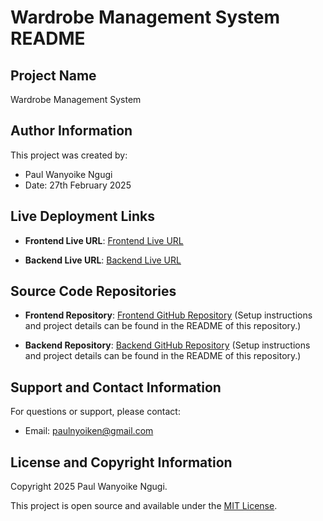 # Wardrobe Management System README

## Project Name

Wardrobe Management System

## Author Information

This project was created by:

- Paul Wanyoike Ngugi
- Date: 27th February 2025

## Live Deployment Links

- **Frontend Live URL**: [Frontend Live URL](https://wardrobe-management-frontend.vercel.app/login)

- **Backend Live URL**: [Backend Live URL](https://wardrobe-management-o2bd.onrender.com/api)

## Source Code Repositories

- **Frontend Repository**: [Frontend GitHub Repository](https://github.com/Paul-ike/wardrobe-management-frontend)
(Setup instructions and project details can be found in the README of this repository.)

- **Backend Repository**: [Backend GitHub Repository](https://github.com/Paul-ike/wardrobe-management)
(Setup instructions and project details can be found in the README of this repository.)

## Support and Contact Information

For questions or support, please contact:

- Email: [paulnyoiken@gmail.com](mailto:paulnyoiken@gmail.com)

## License and Copyright Information

Copyright 2025 Paul Wanyoike Ngugi.

This project is open source and available under the [MIT License](LICENSE).
